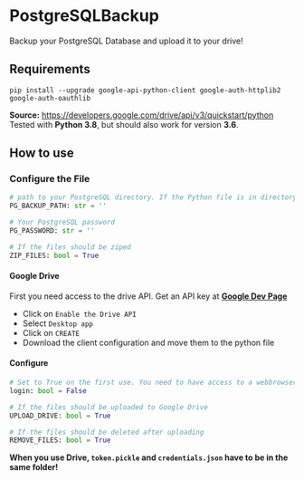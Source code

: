 # PostgreSQLBackup
Backup your PostgreSQL Database and upload it to your drive!

## Requirements
```
pip install --upgrade google-api-python-client google-auth-httplib2 google-auth-oauthlib
```
**Source:** https://developers.google.com/drive/api/v3/quickstart/python
Tested with **Python 3.8**, but should also work for version **3.6**.

## How to use
### Configure the File
```python
# path to your PostgreSQL directory. If the Python file is in directory leave it ''
PG_BACKUP_PATH: str = '' 

# Your PostgreSQL password
PG_PASSWORD: str = ''

# If the files should be ziped
ZIP_FILES: bool = True
```
#### Google Drive
First you need access to the drive API. 
Get an API key at [**Google Dev Page**](https://developers.google.com/drive/api/v3/quickstart/python#step_1_turn_on_the)
- Click on `Enable the Drive API`
- Select `Desktop app` 
- Click on `CREATE`
- Download the client configuration and move them to the python file

#### Configure
```python
# Set to True on the first use. You need to have access to a webbrowser
login: bool = False

# If the files should be uploaded to Google Drive
UPLOAD_DRIVE: bool = True

# If the files should be deleted after uploading
REMOVE_FILES: bool = True
```

**When you use Drive, `token.pickle` and `credentials.json` have to be in the same folder!**
